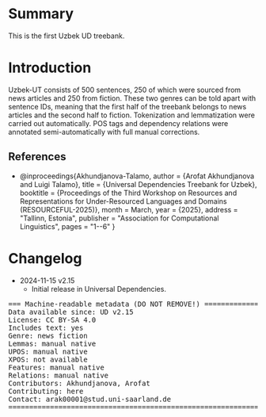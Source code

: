 # Summary

This is the first Uzbek UD treebank. 


# Introduction

Uzbek-UT consists of 500 sentences, 250 of which were sourced from news articles and 250 from fiction. These two genres can be told apart with sentence IDs, meaning that the first half of the treebank belongs to news articles and the second half to fiction. Tokenization and lemmatization were carried out automatically. POS tags and dependency relations were annotated semi-automatically with full manual corrections.



## References

* @inproceedings{Akhundjanova-Talamo,
    author = {Arofat Akhundjanova and Luigi Talamo},
    title = {Universal Dependencies Treebank for Uzbek},
    booktitle = {Proceedings of the Third Workshop on Resources and Representations for Under-Resourced Languages and Domains (RESOURCEFUL-2025)},
    month = March,
    year = {2025},
    address = "Tallinn, Estonia",
    publisher = "Association for Computational Linguistics",
    pages = "1--6"
}


# Changelog

* 2024-11-15 v2.15
  * Initial release in Universal Dependencies.


<pre>
=== Machine-readable metadata (DO NOT REMOVE!) ================================
Data available since: UD v2.15
License: CC BY-SA 4.0
Includes text: yes
Genre: news fiction
Lemmas: manual native
UPOS: manual native
XPOS: not available
Features: manual native
Relations: manual native
Contributors: Akhundjanova, Arofat
Contributing: here
Contact: arak00001@stud.uni-saarland.de
===============================================================================
</pre>
